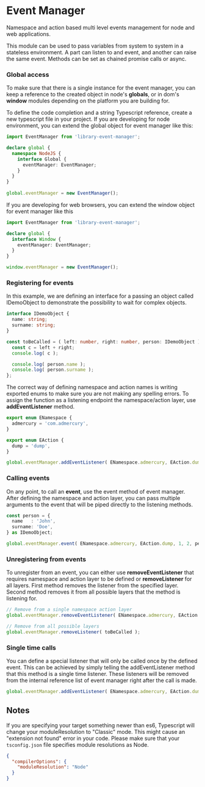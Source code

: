 # Event Manager

Namespace and action based multi level events management for node and web applications.

This module can be used to pass variables from system to system in a stateless environment. A part can listen to and event, and another can raise the same event. Methods can be set as chained promise calls or async.



### Global access

To make sure that there is a single instance for the event manager, you can keep a reference to the created object in node's **globals**, or in dom's **window** modules depending on the platform you are building for.

To define the code completion and a string Typescript reference, create a new typescript file in your project. If you are developing for node environment, you can extend the global object for event manager like this:

```typescript
import EventManager from 'library-event-manager';

declare global {
  namespace NodeJS {
    interface Global {
      eventManager: EventManager;
    }
  }
}
  
global.eventManager = new EventManager();
```

If you are developing for web browsers, you can extend the window object for event manager like this

```typescript
import EventManager from 'library-event-manager';

declare global {
  interface Window {
    eventManager: EventManager;
  }
}

window.eventManager = new EventManager();
```



### Registering for events

In this example, we are defining an interface for a passing an object called IDemoObject to demonstrate the possibility to wait for complex objects.

```typescript
interface IDemoObject {
  name: string;
  surname: string;
}

const toBeCalled = ( left: number, right: number, person: IDemoObject ) => {
  const c = left + right;
  console.log( c );

  console.log( person.name );
  console.log( person.surname );
};
```

The correct way of defining namespace and action names is writing exported enums to make sure you are not making any spelling errors. To assign the function as a listening endpoint the namespace/action layer, use **addEventListener** method.

```typescript
export enum ENamespace {
  admercury = 'com.admercury',
}

export enum EAction {
  dump = 'dump',
}

global.eventManager.addEventListener( ENamespace.admercury, EAction.dump, toBeCalled );
```



### Calling events

On any point, to call an **event**, use the event method of event manager. After defining the namespace and action layer, you can pass multiple arguments to the event that will be piped directly to the listening methods.

```typescript
const person = {
  name   : 'John',
  surname: 'Doe',
} as IDemoObject;

global.eventManager.event( ENamespace.admercury, EAction.dump, 1, 2, person );
```



### Unregistering from events

To unregister from an event, you can either use **removeEventListener** that requires namespace and action layer to be defined or **removeListener** for all layers. First method removes the listener from the specified layer. Second method removes it from all possible layers that the method is listening for.

```typescript
// Remove from a single namespace action layer
global.eventManager.removeEventListener( ENamespace.admercury, EAction.dump, toBeCalled );
```

```typescript
// Remove from all possible layers
global.eventManager.removeListener( toBeCalled );
```



### Single time calls

You can define a special listener that will only be called once by the defined event. This can be achieved by simply telling the addEventListener method that this method is a single time listener. These listeners will be removed from the internal reference list of event manager right after the call is made.

```typescript
global.eventManager.addEventListener( ENamespace.admercury, EAction.dump, toBeCalled, true );
```



## Notes

If you are specifying your target something newer than es6, Typescript will change your moduleResolution to "Classic" mode. This might cause an "extension not found" error in your code. Please make sure that your `tsconfig.json` file specifies module resolutions as Node.

```json
{
  "compilerOptions": {
    "moduleResolution": "Node"
  }
}
```



